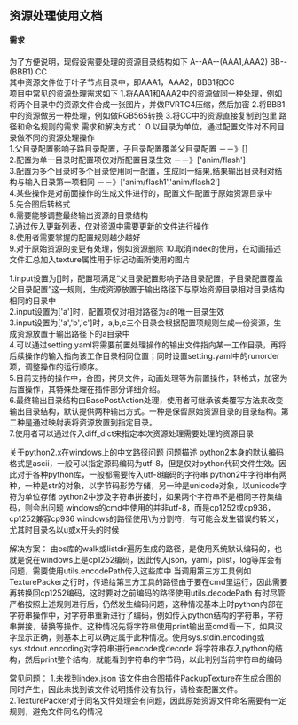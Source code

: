 ## 资源处理使用文档  
#### 需求  
为了方便说明，现假设需要处理的资源目录结构如下
A--AA--(AAA1,AAA2)
   BB--(BBB1)
   CC  
其中资源文件位于叶子节点目录中，即AAA1，AAA2，BBB1和CC  
项目中常见的资源处理需求如下
1.将AAA1和AAA2中的资源做同一种处理，例如将两个目录中的资源文件合成一张图片，并做PVRTC4压缩，然后加密
2.将BBB1中的资源做另一种处理，例如做RGB565转换
3.将CC中的资源直接复制到包里
路径和命名规则的需求
需求和解决方式：
0.以目录为单位，通过配置文件对不同目录做不同的资源处理操作  
1.父目录配置影响子路目录配置，子目录配置覆盖父目录配置 －－》[]  
2.配置为单一目录时配置项仅对所配置目录生效 －－》['anim/flash']  
3.配置为多个目录时多个目录使用同一配置，生成同一结果,结果输出目录相对结构与输入目录第一项相同 －－》['anim/flash1','anim/flash2']  
4.某些操作是对前面操作的生成文件进行的，配置文件配置于原始资源目录中  
5.先合图后转格式  
6.需要能够调整最终输出资源的目录结构  
7.通过传入更新列表，仅对资源中需要更新的文件进行操作  
8.使用者需要掌握的配置规则越少越好  
9.对于原始资源的变更有处理，例如资源删除 
10.取消index的使用，在动画描述文件汇总加入texture属性用于标记动画所使用的图片 

1.input设置为[]时，配置项满足“父目录配置影响子路目录配置，子目录配置覆盖父目录配置”这一规则，生成资源放置于输出路径下与原始资源目录相对目录结构相同的目录中  
2.input设置为['a']时，配置项仅对相对路径为a的唯一目录生效  
3.input设置为['a','b','c']时，a,b,c三个目录会根据配置项规则生成一份资源，生成资源放置于输出路径下的a目录中  
4.可以通过setting.yaml将需要前置处理操作的输出文件指向某一工作目录，再将后续操作的输入指向该工作目录相同位置；同时设置setting.yaml中的runorder项，调整操作的运行顺序。   
5.目前支持的操作中，合图，拷贝文件，动画处理等为前置操作，转格式，加密为后置操作，其特殊处理在插件部分详细介绍。  
6.最终输出目录结构由BasePostAction处理，使用者可继承该类覆写方法来改变输出目录结构，默认提供两种输出方式。一种是保留原始资源目录的目录结构。第二种是通过映射表将资源放置到指定目录。  
7.使用者可以通过传入diff_dict来指定本次资源处理需要处理的资源目录  

关于python2.x在windows上的中文路径问题
问题描述
python2本身的默认编码格式是ascii，一般可以指定源码编码为utf-8，但是仅对python代码文件生效。因此对于各种python库，一般都需要传入utf-8编码的字符串
python2中字符串有两种，一种是str的对象，以字节码形势存储，另一种是unicode对象，以unicode字符为单位存储
python2中涉及字符串拼接时，如果两个字符串不是相同字符集编码，则会出问题
windows的cmd中使用的并非utf-8，而是cp1252或cp936，cp1252兼容cp936
windows的路径使用\为分割符，有可能会发生错误的转义，尤其时目录名以u或x开头的时候

解决方案：
由os库的walk或listdir遍历生成的路径，是使用系统默认编码的，也就是说在windows上是cp1252编码，因此传入json，yaml，plist，log等库会有问题，需要使用utils.encodePath传入这些库中
当调用第三方工具例如TexturePacker之行时，传递给第三方工具的路径由于要在cmd里运行，因此需要再转换回cp1252编码，这时要对之前编码的路径使用utils.decodePath
有时尽管严格按照上述规则进行后，仍然发生编码问题，这种情况基本上时python内部在字符串操作中，对字符串重新进行了编码，例如传入python结构的字符串，字符串拼接，替换等操作。这种情况先将字符串使用print输出至cmd看一下，如果汉字显示正确，则基本上可以确定属于此种情况。使用sys.stdin.encoding或sys.stdout.encoding对字符串进行encode或decode
将字符串存入python的结构，然后print整个结构，就能看到字符串的字节码，以此判别当前字符串的编码

常见问题：
1.未找到index.json 该文件由合图插件PackupTexture在生成合图的同时产生，因此未找到该文件说明插件没有执行，请检查配置文件。
2.TexturePacker对于同名文件处理会有问题，因此原始资源文件命名需要有一定规则，避免文件同名的情况

